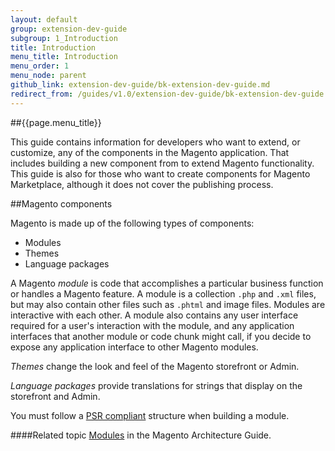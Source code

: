 ```yaml
---
layout: default
group: extension-dev-guide
subgroup: 1_Introduction
title: Introduction
menu_title: Introduction
menu_order: 1
menu_node: parent
github_link: extension-dev-guide/bk-extension-dev-guide.md
redirect_from: /guides/v1.0/extension-dev-guide/bk-extension-dev-guide.html
---
```


##{{page.menu_title}}

This guide contains information for developers who want to extend, or customize, any of the components in the Magento application. That includes building a new component from to extend Magento functionality. This guide is also for those who want to create components for Magento Marketplace, although it does not cover the publishing process.

##Magento components

Magento is made up of the following types of components:

* Modules
* Themes
* Language packages

A Magento *module* is code that accomplishes a particular business function or handles a Magento feature. A module is a collection `.php` and `.xml` files, but may also contain other files such as `.phtml` and image files. Modules are interactive with each other. A module also contains any user interface required for a user's interaction with the module, and any application interfaces that another module or code chunk might call, if you decide to expose any application interface to other Magento modules.

*Themes* change the look and feel of the Magento storefront or Admin. 

*Language packages* provide translations for strings that display on the storefront and Admin.

<div class="bs-callout bs-callout-info" id="info">
<p>You must follow a <a href="http://www.php-fig.org/psr/psr-4/">PSR compliant</a> structure when building a module.</p>
</div>

####Related topic
<a href="{{ site.gdeurl }}architecture/modules/mod_intro.html">Modules</a> in the Magento Architecture Guide.
